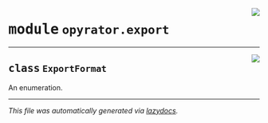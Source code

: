 <!-- markdownlint-disable -->

<a href="https://github.com/ml-tooling/opyrator/blob/main/src/opyrator/export.py#L0"><img align="right" style="float:right;" src="https://img.shields.io/badge/-source-cccccc?style=flat-square"></a>

# <kbd>module</kbd> `opyrator.export`






---

<a href="https://github.com/ml-tooling/opyrator/blob/main/src/opyrator/export.py#L4"><img align="right" style="float:right;" src="https://img.shields.io/badge/-source-cccccc?style=flat-square"></a>

## <kbd>class</kbd> `ExportFormat`
An enumeration. 







---

_This file was automatically generated via [lazydocs](https://github.com/ml-tooling/lazydocs)._
